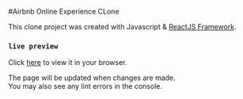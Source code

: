 #Airbnb Online Experience CLone

This clone project was created with Javascript & [ReactJS Framework](https://github.com/facebook/create-react-app).

### `live preview`

Click [here](https://fadayopaul.github.io/airbnb-experience-clone/) to view it in your browser.

The page will be updated when changes are made.\
You may also see any lint errors in the console.
